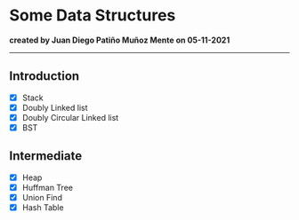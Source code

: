 # Some Data Structures

**created by Juan Diego Patiño Muñoz Mente on 05-11-2021**

---

## Introduction
- [x] Stack
- [x] Doubly Linked list
- [x] Doubly Circular Linked list
- [x] BST

## Intermediate
- [x] Heap
- [x] Huffman Tree
- [x] Union Find
- [x] Hash Table
